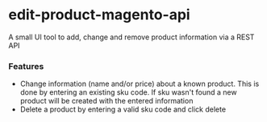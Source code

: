# edit-product-magento-api
A small UI tool to add, change and remove product information via  a REST API
<h3>Features</h3>

- Change information (name and/or price) about a known product. This is done by entering an existing sku code. If sku wasn't found a new product will be created with the entered information
- Delete a product by entering a valid sku code and click delete

